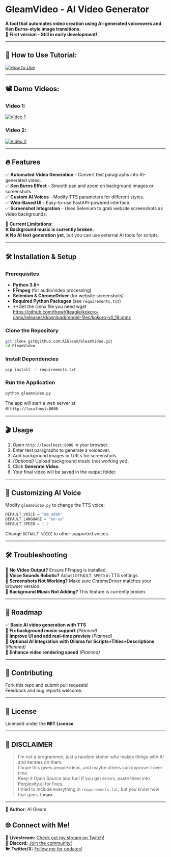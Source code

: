 # GleamVideo - AI Video Generator

**A tool that automates video creation using AI-generated voiceovers and Ken Burns-style image transitions.**  
🚀 **First version - Still in early development!**

---

## 📌 How to Use Tutorial:
[![How to Use](https://img.youtube.com/vi/IGe9tGyIcH8/0.jpg)](https://www.youtube.com/watch?v=IGe9tGyIcH8)

---

## 📽️ Demo Videos:

### Video 1:
[![Video 1](https://img.youtube.com/vi/t9HFhj7VhuA/0.jpg)](https://www.youtube.com/watch?v=t9HFhj7VhuA)

### Video 2:
[![Video 2](https://img.youtube.com/vi/Vk5TUNNpF4M/0.jpg)](https://www.youtube.com/watch?v=Vk5TUNNpF4M)

---

## 🔥 Features

✅ **Automated Video Generation** - Convert text paragraphs into AI-generated video.  
✅ **Ken Burns Effect** - Smooth pan and zoom on background images or screenshots.  
✅ **Custom AI Voices** - Modify TTS parameters for different styles.  
✅ **Web-Based UI** - Easy-to-use FastAPI-powered interface.  
✅ **Screenshot Integration** - Uses Selenium to grab website screenshots as video backgrounds.  

🚨 **Current Limitations:**  
❌ **Background music is currently broken.**  
❌ **No AI text generation yet**, but you can use external AI tools for scripts.  

---

## 🛠️ Installation & Setup

### **Prerequisites**
- **Python 3.8+**
- **FFmpeg** (for audio/video processing)
- **Selenium & ChromeDriver** (for website screenshots)
- **Required Python Packages** (see `requirements.txt`)
- **Get the Onnx file you need wget https://github.com/thewh1teagle/kokoro-onnx/releases/download/model-files/kokoro-v0_19.onnx


### **Clone the Repository**
```sh
git clone git@github.com:AIGleam/GleamVideo.git
cd GleamVideo
```

### **Install Dependencies**
```sh
pip install -r requirements.txt
```

### **Run the Application**
```sh
python gleamvideo.py
```
The app will start a web server at:  
🌐 `http://localhost:8000`

---

## 🎬 Usage

1. Open `http://localhost:8000` in your browser.
2. Enter text paragraphs to generate a voiceover.
3. Add background images or URLs for screenshots.
4. *(Optional)* Upload background music (not working yet).
5. Click **Generate Video**.
6. Your final video will be saved in the output folder.

---

## 🎤 Customizing AI Voice

Modify `gleamvideo.py` to change the TTS voice:
```python
DEFAULT_VOICE = "am_adam"
DEFAULT_LANGUAGE = "en-us"
DEFAULT_SPEED = 1.2
```
Change `DEFAULT_VOICE` to other supported voices.

---

## 🛠 Troubleshooting

🔹 **No Video Output?** Ensure FFmpeg is installed.  
🔹 **Voice Sounds Robotic?** Adjust `DEFAULT_SPEED` in TTS settings.  
🔹 **Screenshots Not Working?** Make sure ChromeDriver matches your browser version.  
🔹 **Background Music Not Adding?** This feature is currently broken.  

---

## 🔮 Roadmap

✅ **Basic AI video generation with TTS**  
🚧 **Fix background music support** *(Planned)*  
🚧 **Improve UI and add real-time preview** *(Planned)*  
🚧 **Optional AI Integration with Ollama for Scripts+Titles+Descriptions** *(Planned)*  
🚧 **Enhance video rendering speed** *(Planned)*  

---

## 🤝 Contributing

Fork this repo and submit pull requests!  
Feedback and bug reports welcome.

---

## 📜 License

Licensed under the **MIT License**.

---

## 💬 DISCLAIMER

> I'm not a programmer, just a random stoner who makes things with AI and iterates on them.  
> I hope this gives people ideas, and maybe others can improve it over time.  
> Keep it Open Source and fun! If you get errors, paste them into Perplexity.ai for fixes.  
> I tried to include everything in `requirements.txt`, but you know how that goes. **Lmao.**  

---
🚀 **Author:** AI Gleam
## 🌐 Connect with Me!

🎥 **Livestream:** [Check out my stream on Twitch!](https://twitch.tv/aigleam)  
💬 **Discord:** [Join the community!](https://discord.gg/g9btXmRY)  
🐦 **Twitter/X:** [Follow me for updates!](https://x.com/AIGleam)  

